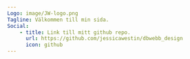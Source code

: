 ```yaml
---
Logo: image/JW-logo.png
Tagline: Välkommen till min sida.
Social:
    - title: Link till mitt github repo.
      url: https://github.com/jessicawestin/dbwebb_design
      icon: github
---
```

